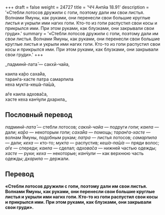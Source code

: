 +++
draft = false
weight = 24727
title = 'ЧЧ Антйа 18.91'
description = '«Стебли лотосов дружили с гопи, поэтому дали им свои листья. Волнами Ямуны, как руками, они перенесли свои большие круглые листья и укрыли ими нагих гопи. Кто-то из гопи распустил свои косы и прикрылся ими. При этом руками, как блузками, они закрывали свои груди».'
summary = '«Стебли лотосов дружили с гопи, поэтому дали им свои листья. Волнами Ямуны, как руками, они перенесли свои большие круглые листья и укрыли ими нагих гопи. Кто-то из гопи распустил свои косы и прикрылся ими. При этом руками, как блузками, они закрывали свои груди».'
+++

_падминӣ-лата̄ — сакхӣ-чайа,  
  
каила ка̄ро саха̄йа,  
таран̇га-хасте патра самарпила  
кеха мукта-кеш́а-па̄ш́а,  
  
а̄ге каила адхова̄са,  
хасте кеха кан̃чули дхарила_

## Пословный перевод

_падминӣ_\-_лата̄_ — стебли лотосов; _сакхӣ_\-_чайа_ — подруги _гопи_; _каила_ — дали; _ка̄ро_ — некоторым _гопи_; _саха̄йа_ — помощь; _таран̇га_\-_хасте_ — волнам Ямуны, подобным рукам; _патра_ — листья лотосов; _самарпила_ — дали; _кеха_ — кто-то; _мукта_ — распустив; _кеш́а_\-_па̄ш́а_ — пряди волос; _а̄ге_ — спереди; _каила_ — сделал; _адхова̄са_ — нижней частью одежды; _хасте_ — руки; _кеха_ — некоторые; _кан̃чули_ — как верхнюю часть одежды; _дхарила_ — держали.

## Перевод

**«Стебли лотосов дружили с гопи, поэтому дали им свои листья. Волнами Ямуны, как руками, они перенесли свои большие круглые листья и укрыли ими нагих гопи. Кто-то из гопи распустил свои косы и прикрылся ими. При этом руками, как блузками, они закрывали свои груди».**
